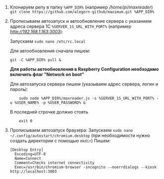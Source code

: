 1. Клонируем репу в папку `%APP_DIR%` (например */home/pi/maxreader*) `git clone https://github.com/alegorn-github/maximum.git %APP_DIR%`
2. Прописываем автозапуск и автообновление сервера с указанием адреса сервера 1С `%SERVER_1S_URL_WITH_PORT%` (например *http://192.168.1.163:3003*):
    
    Запускаем `sudo nano /etc/rc.local`
    
    Для автообновления сначала пишем:
    ```
    git -C %APP_DIR% pull &
    ```
    **Для работы автообновления в Raspberry Configuration необходимо включить флаг "Network on boot"**
    
    Для автозапуска сервера пишем (указываем адрес сервера, логин и пароль):
    ```
        sudo node %APP_DIR%/maxreader.js -s %SERVER_1S_URL_WITH_PORT% -u %USER_NAME% -p %USER_PASSWORD% &
    ```
    В последней строчке должно стоять
    ```
        exit 0
    ```
      
3. Прописываем автозапуск браузера:
    Запускаем `sudo nano ~/.config/autostart/chromium.desktop` (при необходимости нужно создать директории с помощью `mkdir`)
      Пишем:
      ```
      [Desktop Entry]
        Encoding=UTF-8
        Name=Connect
        Comment=Checks internet connectivity
        Exec=/usr/bin/chromium-browser -incognito --noerrdialogs --kiosk http://localhost:3003
      ```
